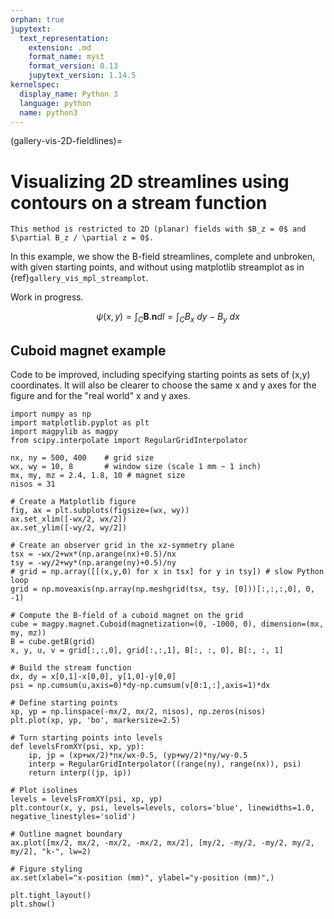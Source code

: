 ```yaml
---
orphan: true
jupytext:
  text_representation:
    extension: .md
    format_name: myst
    format_version: 0.13
    jupytext_version: 1.14.5
kernelspec:
  display_name: Python 3
  language: python
  name: python3
---
```


(gallery-vis-2D-fieldlines)=

# Visualizing 2D streamlines using contours on a stream function

```{note}
This method is restricted to 2D (planar) fields with $B_z = 0$ and $\partial B_z / \partial z = 0$.
```

In this example, we show the B-field streamlines, complete and unbroken, with given starting points, and without using matplotlib streamplot as in {ref}`gallery_vis_mpl_streamplot`.

Work in progress.

$$
\psi(x,y) = \int_C \mathbf{B}.\mathbf{n} dl  = \int_C B_x \ dy - B_y \ dx
$$

## Cuboid magnet example

Code to be improved, including specifying starting points as sets of (x,y) coordinates. It will also be clearer to choose the same x and y axes for the figure and for the "real world" x and y axes.

```{code-cell} ipython3
import numpy as np
import matplotlib.pyplot as plt
import magpylib as magpy
from scipy.interpolate import RegularGridInterpolator

nx, ny = 500, 400    # grid size
wx, wy = 10, 8       # window size (scale 1 mm ~ 1 inch)
mx, my, mz = 2.4, 1.8, 10 # magnet size
nisos = 31

# Create a Matplotlib figure
fig, ax = plt.subplots(figsize=(wx, wy))
ax.set_xlim([-wx/2, wx/2])
ax.set_ylim([-wy/2, wy/2])

# Create an observer grid in the xz-symmetry plane
tsx = -wx/2+wx*(np.arange(nx)+0.5)/nx
tsy = -wy/2+wy*(np.arange(ny)+0.5)/ny
# grid = np.array([[(x,y,0) for x in tsx] for y in tsy]) # slow Python loop
grid = np.moveaxis(np.array(np.meshgrid(tsx, tsy, [0]))[:,:,:,0], 0, -1)

# Compute the B-field of a cuboid magnet on the grid
cube = magpy.magnet.Cuboid(magnetization=(0, -1000, 0), dimension=(mx, my, mz))
B = cube.getB(grid)
x, y, u, v = grid[:,:,0], grid[:,:,1], B[:, :, 0], B[:, :, 1]

# Build the stream function
dx, dy = x[0,1]-x[0,0], y[1,0]-y[0,0]
psi = np.cumsum(u,axis=0)*dy-np.cumsum(v[0:1,:],axis=1)*dx

# Define starting points
xp, yp = np.linspace(-mx/2, mx/2, nisos), np.zeros(nisos)
plt.plot(xp, yp, 'bo', markersize=2.5)

# Turn starting points into levels
def levelsFromXY(psi, xp, yp):
    ip, jp = (xp+wx/2)*nx/wx-0.5, (yp+wy/2)*ny/wy-0.5
    interp = RegularGridInterpolator((range(ny), range(nx)), psi)
    return interp((jp, ip))

# Plot isolines
levels = levelsFromXY(psi, xp, yp)
plt.contour(x, y, psi, levels=levels, colors='blue', linewidths=1.0, negative_linestyles='solid')

# Outline magnet boundary
ax.plot([mx/2, mx/2, -mx/2, -mx/2, mx/2], [my/2, -my/2, -my/2, my/2, my/2], "k-", lw=2)

# Figure styling
ax.set(xlabel="x-position (mm)", ylabel="y-position (mm)",)

plt.tight_layout()
plt.show()
```
